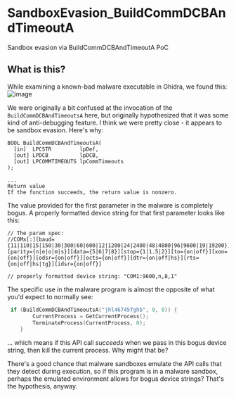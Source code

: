 # SandboxEvasion_BuildCommDCBAndTimeoutA
Sandbox evasion via BuildCommDCBAndTimeoutA PoC

## What is this?
While examining a known-bad malware executable in Ghidra, we found this:
![image](https://github.com/HuskyHacks/antidebug_BuildCommDCBAndTimeoutA/assets/57866415/e68dd14f-1195-4af1-bf18-55b94713a3f2)

We were originally a bit confused at the invocation of the `BuildCommDCBAndTimeoutsA` here, but originally hypothesized that it was some kind of anti-debugging feature. I think we were pretty close - it appears to be sandbox evasion. Here's why:

```
BOOL BuildCommDCBAndTimeoutsA(
  [in]  LPCSTR         lpDef,
  [out] LPDCB          lpDCB,
  [out] LPCOMMTIMEOUTS lpCommTimeouts
);

...
Return value
If the function succeeds, the return value is nonzero.
```
The value provided for the first parameter in the malware is completely bogus. A properly formatted device string for that first parameter looks like this:
```
// The param spec:
//COMx[:][baud={11|110|15|150|30|300|60|600|12|1200|24|2400|48|4800|96|9600|19|19200}][parity={n|e|o|m|s}][data={5|6|7|8}][stop={1|1.5|2}][to={on|off}][xon={on|off}][odsr={on|off}][octs={on|off}][dtr={on|off|hs}][rts={on|off|hs|tg}][idsr={on|off}]

// properly formatted device string: "COM1:9600,n,8,1"
```

The specific use in the malware program is almost the opposite of what you'd expect to normally see:

```c
 if (BuildCommDCBAndTimeoutsA("jhl46745fghb", 0, 0)) {
        CurrentProcess = GetCurrentProcess();
        TerminateProcess(CurrentProcess, 0);
    }
```
... which means if this API call *succeeds* when we pass in this bogus device string, then kill the current process. Why might that be?

There's a good chance that malware sandboxes emulate the API calls that they detect during execution, so if this program is in a malware sandbox, perhaps the emulated environment allows for bogus device strings? That's the hypothesis, anyway.
